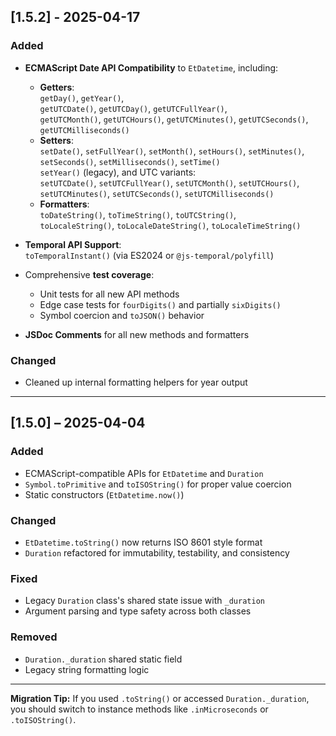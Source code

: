 ## [1.5.2] - 2025-04-17

### Added

- **ECMAScript Date API Compatibility** to `EtDatetime`, including:
  - **Getters**:  
    `getDay()`, `getYear()`,  
    `getUTCDate()`, `getUTCDay()`, `getUTCFullYear()`,  
    `getUTCMonth()`, `getUTCHours()`, `getUTCMinutes()`, `getUTCSeconds()`, `getUTCMilliseconds()`
  - **Setters**:  
    `setDate()`, `setFullYear()`, `setMonth()`, `setHours()`, `setMinutes()`, `setSeconds()`, `setMilliseconds()`, `setTime()`  
    `setYear()` (legacy), and UTC variants:  
    `setUTCDate()`, `setUTCFullYear()`, `setUTCMonth()`, `setUTCHours()`, `setUTCMinutes()`, `setUTCSeconds()`, `setUTCMilliseconds()`
  - **Formatters**:  
    `toDateString()`, `toTimeString()`, `toUTCString()`,  
    `toLocaleString()`, `toLocaleDateString()`, `toLocaleTimeString()`

- **Temporal API Support**:  
  `toTemporalInstant()` (via ES2024 or `@js-temporal/polyfill`)

- Comprehensive **test coverage**:
  - Unit tests for all new API methods
  - Edge case tests for `fourDigits()` and partially `sixDigits()`
  - Symbol coercion and `toJSON()` behavior

- **JSDoc Comments** for all new methods and formatters

### Changed

- Cleaned up internal formatting helpers for year output

---

## [1.5.0] – 2025-04-04

### Added
- ECMAScript-compatible APIs for `EtDatetime` and `Duration`
- `Symbol.toPrimitive` and `toISOString()` for proper value coercion
- Static constructors (`EtDatetime.now()`)

### Changed
- `EtDatetime.toString()` now returns ISO 8601 style format
- `Duration` refactored for immutability, testability, and consistency

### Fixed
- Legacy `Duration` class's shared state issue with `_duration`
- Argument parsing and type safety across both classes

### Removed
- `Duration._duration` shared static field
- Legacy string formatting logic

---

**Migration Tip:** If you used `.toString()` or accessed `Duration._duration`, you should switch to instance methods like `.inMicroseconds` or `.toISOString()`.
